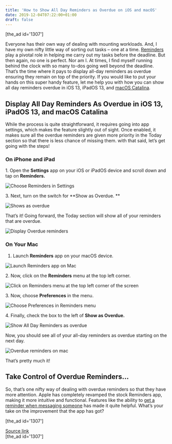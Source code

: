 ```yaml
---
title: 'How to Show All Day Reminders as Overdue on iOS and macOS'
date: 2019-12-04T07:22:00+01:00
draft: false
---
```


\[the\_ad id='1307'\]  
  

  

Everyone has their own way of dealing with mounting workloads. And, I have my own nifty little way of sorting out tasks – one at a time. [Reminders](https://beebom.com/ios-13-reminders-app-dark-mode-wwdc-2019/) play a pivotal role in helping me carry out my tasks before the deadline. But then again, no one is perfect. Nor am I. At times, I find myself running behind the clock with so many to-dos going well beyond the deadline. That’s the time where it pays to display all-day reminders as overdue ensuring they remain on top of the priority. If you would like to put your hands on this super handy feature, let me help you with how you can show all day reminders overdue in iOS 13, iPadOS 13, and [macOS Catalina](https://beebom.com/macos-catalina-features/).  

Display All Day Reminders As Overdue in iOS 13, iPadOS 13, and macOS Catalina
-----------------------------------------------------------------------------

  

While the process is quite straightforward, it requires going into app settings, which makes the feature slightly out of sight. Once enabled, it makes sure all the overdue reminders are given more priority in the Today section so that there is less chance of missing them. with that said, let’s get going with the steps!  

### On iPhone and iPad

  

1\. Open the **Settings** app on your iOS or iPadOS device and scroll down and tap on **Reminders.**  

![Choose Reminders in Settings](https://beebom.com/wp-content/uploads/2019/11/Choose-Reminders-in-Settings.jpg)

3\. Next, turn on the switch for **Show as Overdue. **  

![Shows as overdue](https://beebom.com/wp-content/uploads/2019/11/Shows-as-overdue.jpg)

That’s it! Going forward, the Today section will show all of your reminders that are overdue.  

![Display Overdue reminders](https://beebom.com/wp-content/uploads/2019/11/Display-Overdue-reminders.jpg)

### On Your Mac

  

1.  Launch **Reminders** app on your macOS device.
  

![Launch Reminders app on Mac](https://beebom.com/wp-content/uploads/2019/11/Launch-Reminders-app-on-Mac.jpg)

  
  

  

2\. Now, click on the **Reminders** menu at the top left corner.  

![Click on Reminders menu at the top left corner of the screen](https://beebom.com/wp-content/uploads/2019/11/Click-on-Reminders-menu-at-the-top-left-corner-of-the-screen.jpg)

3\. Now, choose **Preferences** in the menu.  

![Choose Preferences in Reminders menu](https://beebom.com/wp-content/uploads/2019/11/Choose-Preferences-in-Reminders-menu.jpg)

4\. Finally, check the box to the left of **Show as Overdue.**  

![Show All Day Reminders as overdue](https://beebom.com/wp-content/uploads/2019/11/Show-All-Day-Reminders-as-overdue.jpg)

Now, you should see all of your all-day reminders as overdue starting on the next day.  

![Overdue reminders on mac](https://beebom.com/wp-content/uploads/2019/11/Overdue-reminders-on-mac.jpg)

That’s pretty much it!  

Take Control of Overdue Reminders…
----------------------------------

  

So, that’s one nifty way of dealing with overdue reminders so that they have more attention. Apple has completely revamped the stock Reminders app, making it more intuitive and functional. Features like the ability to [get a reminder when messaging someone](https://beebom.com/use-remind-me-when-messaging-feature-iphone-ipad-mac/) has made it quite helpful. What’s your take on the improvement that the app has got?  

  
  
\[the\_ad id='1307'\]  
  
[Source link](https://beebom.com/how-show-all-day-reminders-overdue-iphone-ipad-mac/)  
\[the\_ad id='1307'\]